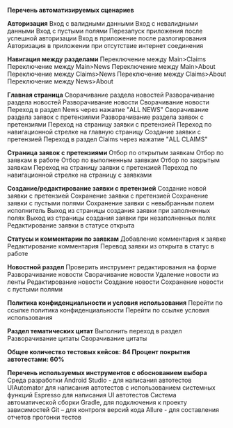 **Перечень автоматизируемых сценариев**

**Авторизация**
Вход с валидными данными
Вход с невалидными данными
Вход с пустыми полями
Перезапуск приложения после успешной авторизации
Вход в приложение после разлогирования
Авторизация в приложении при отсутствие интернет соединения

**Навигация между разделами**
Переключение между Main>Claims
Переключение между Main>News
Переключение между Main>About
Переключение между Claims>News
Переключение между Claims>About
Переключение между News>About

**Главная страница**
Сворачивание раздела новостей
Разворачивание раздела новостей
Разворачивание новости
Сворачивание новости
Переход в раздел News через нажатие "ALL NEWS"
Сворачивание раздела заявок с претензиями
Разворачивание раздела заявок с претензиями
Переход на страницу заявки с претензией
Переход по навигационной стрелке на главную страницу
Создание заявки с претензией
Переход в раздел Claims через нажатие "ALL CLAIMS"

**Страница заявок с претензиями**
Отбор по открытым заявкам
Отбор по заявкам в работе
Отбор по выполненным заявкам
Отбор по закрытым заявкам
Переход на страницу заявки с претензией
Переход по навигационной стрелке на страницу с заявками

**Создание/редактирование заявки с претензией**
Создание новой заявки с претензией
Сохранение заявки с претензией
Сохранение заявки с пустыми полями
Сохранение заявки с невыбранным полем исполнитель
Выход из страницы создания заявки при заполненных полях
Выход из страницы создания заявки при незаполненных полях
Редактирование заявки в статусе открыта

**Статусы и комментарии по заявкам**
Добавление комментария к заявке
Редактирование комментария
Перевод заявки из открыта в статус в работе

**Новостной раздел**
Проверить инструмент редактирования на форме
Разворачивание новости
Сворачивание новости
Удаление новости из ленты
Редактирование новости
Создание новости
Сохранение новости с пустыми полями

**Политика конфиденциальности и условия использования**
Перейти по ссылке политика конфиденциальности
Перейти по ссылке условия использования

**Раздел тематических цитат**
Выполнить переход в раздел
Разворачивание цитаты
Сворачивание цитаты

**Общее количество тестовых кейсов: 84 
Процент покрытия автотестами: 60%**

**Перечень используемых инструментов с обоснованием выбора**
Среда разработки Android Studio - для написания автотестов
UIAutomator для написания автотестов с использованием системных функций
Espresso для написания UI автотестов
Система автоматической сборки Gradle, для подключения к проекту зависимостей
Git – для контроля версий кода
Allure - для составления отчетов прогонки тестов
